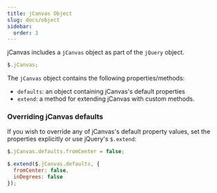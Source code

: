 ```yaml
---
title: jCanvas Object
slug: docs/object
sidebar:
  order: 3
---
```


jCanvas includes a `jCanvas` object as part of the `jQuery` object.

```js
$.jCanvas;
```

The `jCanvas` object contains the following properties/methods:

- `defaults`: an object containing jCanvas's default properties
- `extend`: a method for extending jCanvas with custom methods.

### Overriding jCanvas defaults

If you wish to override any of jCanvas's default property values, set the properties explicitly or use jQuery's `$.extend`:

```js
$.jCanvas.defaults.fromCenter = false;
```

```js
$.extend($.jCanvas.defaults, {
  fromCenter: false,
  inDegrees: false
});
```
